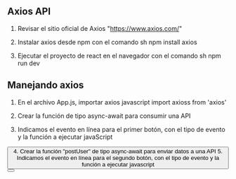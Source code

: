 ## Axios API
1. Revisar el sitio oficial de Axios "https://www.axios.com/"
2. Instalar axios desde npm con el comando 
    sh
npm install axios

3. Ejecutar el proyecto de react en el navegador con el comando 
    sh
npm run dev

## Manejando axios
1. En el archivo App.js, importar axios
    javascript
import axioss from 'axios'

2. Crear la función de tipo async-await para consumir una API
3. Indicamos el evento en línea para el primer botón, con el tipo de evento y la función a ejecutar
    javaScript
<button onClick={getUsers}>
4. Crear la función "postUser" de tipo async-await para enviar datos a una API
5. Indicamos el evento en línea para el segundo botón, con el tipo de evento y la función a ejecutar 
    javascript 
<button onClick={postUser}>
